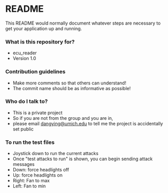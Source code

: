 # README #

This README would normally document whatever steps are necessary to get your application up and running.

### What is this repository for? ###

* ecu_reader
* Version 1.0

### Contribution guidelines ###

* Make more comments so that others can understand!
* The commit name should be as informative as possible!

### Who do I talk to? ###

* This is a private project
* So if you are not from the group and you are in, 
* please email dangying@umich.edu to tell me the project is accidentally set public

### To run the test files ###

* Joystick down to run the current attacks
* Once "test attacks to run" is shown, you can begin sending attack messages
* Down: force headlights off
* Up: force headlights on
* Right: Fan to max
* Left: Fan to min